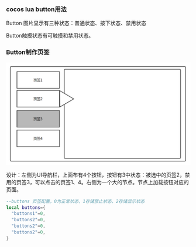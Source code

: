 ### cocos lua button用法

Button 图片显示有三种状态：普通状态、按下状态、禁用状态

Button触摸状态有可触摸和禁用状态。

### Button制作页签

![](pic/Button用法1.png)

设计：左侧为UI导航栏，上面布有4个按钮，按钮有3中状态：被选中的页签2，禁用的页签3，可以点击的页签1、4。右侧为一个大的节点。节点上加载按钮对应的页面。

```lua
--buttons 页签配置，0为正常状态，1存储禁止状态，2存储显示状态
local buttons={
  "buttons1"=0,
  "buttons2"=0,
  "buttons2"=0,
  "buttons2"=0,
}
```




